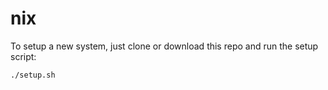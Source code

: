 # nix
To setup a new system, just clone or download this repo and run the setup script:

```
./setup.sh
```
